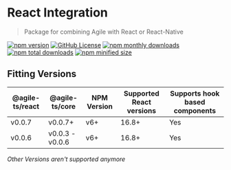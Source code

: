 # React Integration

> Package for combining Agile with React or React-Native

<a href="https://npm.im/@agile-ts/react">
  <img src="https://img.shields.io/npm/v/@agile-ts/react.svg" alt="npm version"></a>
 <a href="https://github.com/agile-ts/agile">
  <img src="https://img.shields.io/github/license/agile-ts/agile.svg" alt="GitHub License"></a>
<a href="https://npm.im/@agile-ts/react">
  <img src="https://img.shields.io/npm/dm/@agile-ts/react.svg" alt="npm monthly downloads"></a>
<a href="https://npm.im/@agile-ts/react">
  <img src="https://img.shields.io/npm/dt/@agile-ts/react.svg" alt="npm total downloads"></a>
<a href="https://npm.im/@agile-ts/react">
  <img src="https://img.shields.io/bundlephobia/min/@agile-ts/react.svg" alt="npm minified size"></a>
  
  ## Fitting Versions
  | @agile-ts/react | @agile-ts/core          | NPM Version              | Supported React versions | Supports hook based components    |
  | --------------- | ----------------------- | ------------------------ | -------------------------|---------------------------------- |
  | v0.0.7          | v0.0.7+                 | v6+                      | 16.8+                    | Yes                               |
  | v0.0.6          | v0.0.3 - v0.0.6         | v6+                      | 16.8+                    | Yes                               | 
  _Other Versions aren't supported anymore_
